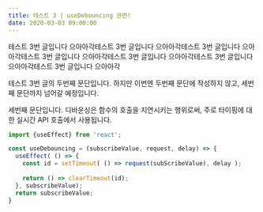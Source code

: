 ```yaml
---
title: 테스트 3 | useDebouncing 관련!
date: 2020-03-03 09:00:00
---
```


테스트 3번 글입니다 으아아각테스트 3번 글입니다 으아아각테스트 3번 글입니다 으아아각테스트 3번 글입니다 으아아각테스트 3번 글입니다 으아아각테스트 3번 글입니다 으아아각테스트 3번 글입니다 으아아각

테스트 3번 글의 두번째 문단입니다. 하지만 이번엔 두번째 문단에 작성하지 않고, 세번째 문단까지 넘어갈 예정입니다.

세번째 문단입니다. 디바운싱은 함수의 호출을 지연시키는 행위로써, 주로 타이핑에 대한 실시간 API 호출에서 사용됩니다.

```javascript
import {useEffect} from 'react';

const useDebouncing = (subscribeValue, request, delay) => {
  useEffect( () => {
    const id = setTimeout( () => request(subScribeValue), delay );
    
    return () => clearTimeout(id);
  }, subscribeValue);
  return subscribeValue;
}